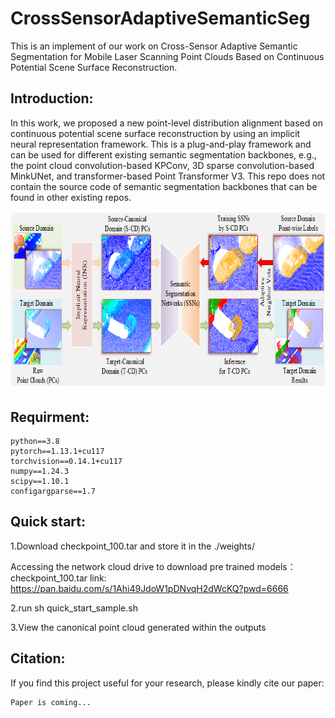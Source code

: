 # CrossSensorAdaptiveSemanticSeg
This is an implement of our work on Cross-Sensor Adaptive Semantic Segmentation for Mobile Laser Scanning Point Clouds Based on Continuous Potential Scene Surface Reconstruction. 


## Introduction:

In this work, we proposed a new point-level distribution alignment based on continuous potential scene surface reconstruction by using an implicit neural representation framework. This is a plug-and-play framework and can be used for different existing semantic segmentation backbones, e.g., the point cloud convolution-based KPConv, 3D sparse convolution-based MinkUNet, and transformer-based Point Transformer V3. This repo does not contain the source code of semantic segmentation backbones that can be found in other existing repos.

<div align=center><img src="./figs/overall_workflow.png" height="284.5" width="750"></div>

## Requirment:
    python==3.8
    pytorch==1.13.1+cu117
    torchvision==0.14.1+cu117
    numpy==1.24.3
    scipy==1.10.1
    configargparse==1.7


## Quick start:

1.Download checkpoint_100.tar and store it in the ./weights/

Accessing the network cloud drive to download pre trained models：checkpoint_100.tar
link: https://pan.baidu.com/s/1Ahi49JdoW1pDNvqH2dWcKQ?pwd=6666

2.run sh quick_start_sample.sh

3.View the canonical point cloud generated within the outputs


## Citation:

If you find this project useful for your research, please kindly cite our paper:

    Paper is coming...
    
